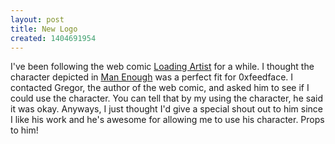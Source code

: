 ```yaml
---
layout: post
title: New Logo
created: 1404691954
---
```

I've been following the web comic <a href="http://www.loadingartist.com/" target="_blank">Loading Artist</a> for a while. I thought the character depicted in <a href="http://www.loadingartist.com/comic/man-enough/" target="_blank">Man Enough</a> was a perfect fit for 0xfeedface. I contacted Gregor, the author of the web comic, and asked him to see if I could use the character. You can tell that by my using the character, he said it was okay. Anyways, I just thought I'd give a special shout out to him since I like his work and he's awesome for allowing me to use his character. Props to him!
